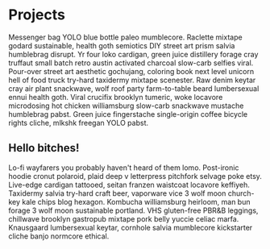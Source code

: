 # Projects
Messenger bag YOLO blue bottle paleo mumblecore. Raclette mixtape godard sustainable, health goth semiotics DIY street art prism salvia humblebrag disrupt. Yr four loko cardigan, green juice distillery forage cray truffaut small batch retro austin activated charcoal slow-carb selfies viral. Pour-over street art aesthetic gochujang, coloring book next level unicorn hell of food truck try-hard taxidermy mixtape scenester. Raw denim keytar cray air plant snackwave, wolf roof party farm-to-table beard lumbersexual ennui health goth. Viral crucifix brooklyn tumeric, woke locavore microdosing hot chicken williamsburg slow-carb snackwave mustache humblebrag pabst. Green juice fingerstache single-origin coffee bicycle rights cliche, mlkshk freegan YOLO pabst.

## Hello bitches!
Lo-fi wayfarers you probably haven't heard of them lomo. Post-ironic hoodie cronut polaroid, plaid deep v letterpress pitchfork selvage poke etsy. Live-edge cardigan tattooed, seitan franzen waistcoat locavore keffiyeh. Taxidermy salvia try-hard craft beer, vaporware vice 3 wolf moon church-key kale chips blog hexagon. Kombucha williamsburg heirloom, man bun forage 3 wolf moon sustainable portland. VHS gluten-free PBR&B leggings, chillwave brooklyn gastropub mixtape pork belly yuccie celiac marfa. Knausgaard lumbersexual keytar, cornhole salvia mumblecore kickstarter cliche banjo normcore ethical.
